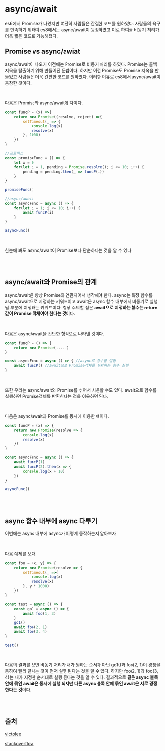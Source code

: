 # async/await

es6에서 Promise가 나왔지만 여전히 사람들은 간결한 코드를 원하였다. 사람들의 욕구를 만족하기 위하여 es8에서는 async/await이 등장하였고 이로 하여금 비동기 처리가 더욱 짧은 코드로 가능해졌다.



## Promise vs async/awiat

async/await이 나오기 이전에는 Promise로 비동기 처리를 하였다. Promise는 콜백 지옥을 탈출하기 위해 만들어진 문법이다. 하지만 이런 Promise도 Promise 지옥을 만들었고 사람들은 더욱 간편한 코드를 원하였다. 이러한 이유로 es8에서 async/await이 등장한 것이다.

<br>



다음은 Promise와 async/await에 차이다.

```javascript
const funcP = (x) =>{
    return new Promise((resolve, reject) =>{
        setTimeout(_ => {
            console.log(x)
            resolve(x)
        }, 1000)
    })
}

//프로미스
const promiseFunc = () => {
    let x = 0
    for(let i = 1, pending = Promise.resolve(); i <= 10; i++) {
        pending = pending.then(_ => funcP(i))
    }
}

promiseFunc()

//async/await
const asyncFunc = async () => {
    for(let i = 1; i <= 10; i++) {
        await funcP(i)
    }
}

asyncFunc()
```

<br>



한눈에 봐도 async/await이 Promise보다 단순하다는 것을 알 수 있다.

<br>

<br>



## async/await와 Promise의 관계

async/await은 항상 Promise와 연관지어서 생각해야 한다. async는 특정 함수를 async/await으로 지정하는 키워드이고 await은 async 함수 내부에서 비동기로 실행될 부분에 지정하는 키워드이다. 항상 주의할 점은 **await으로 지정하는 함수는 return값이 Promise 객체여야 한다는 것**이다.

<br>



다음은 async/await을 간단한 형식으로 나타낸 것이다.

```javascript
const funcP = () => {
    return new Promise(.....)
}

const asyncFunc = async () => { //async로 함수를 설정
    await funcP() //await으로 Promise객체를 반환하는 함수 실행
}
```

<br>



또한 우리는 async/await와 Promise를 섞어서 사용할 수도 있다. await으로 함수를 실행하면 Promise객체를 반환한다는 점을 이용하면 된다.

<br>



다음은 async/await과 Promise를 동시에 이용한 예이다.

```javascript
const funcP = (x) => {
    return new Promise(resolve => {
        console.log(x)
        resolve(x)
    })
}

const asyncFunc = async () => {
    await funcP(1)
    await funcP(2).then(x => {
        console.log(x + 10)
    })
}

asyncFunc()
```

<br>

<br>



## async 함수 내부에 async 다루기

이번에는 async 내부에 async가 어떻게 동작하는지 알아보자

<br>



다음 예제를 보자

```javascript
const foo = (x, y) => {
    return new Promise(resolve => {
        setTimeout(_ =>{
            console.log(x)
            resolve(x)
        }, y * 1000)
    })
}

const test = async () => {
    const go1 = async () => {
        await foo(1, 3)
    }
    go1()
    await foo(2, 1)
    await foo(3, 4)
}

test()
```

<br>



다음의 결과를 보면 비동기 처리가 내가 원하는 순서가 아닌 go1()과 foo(2, 1)이 경쟁을 통하여 빨리 끝나는 것이 먼저 실행 된다는 것을 알 수 있다. 하지만 foo(2, 1)과 foo(3, 4)는 내가 지정한 순서대로 실행 된다는 것을 알 수 있다. 결과적으로 **같은 async 블록 안에 묶인 await은 동시에 실행 되지만 다른 async 블록 안에 묶인 await은 서로 경쟁한다는 것**이다.

<br>

<br>



## 출처

[victolee](https://victorydntmd.tistory.com/)

[stackoverflow](https://stackoverflow.com/questions/40328932/javascript-es6-promise-for-loop/40329190)